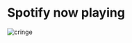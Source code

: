# Spotify now playing
![cringe](https://spotify-now-playing-m4x3r1337.vercel.app/api/spotify-playing)
